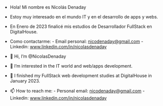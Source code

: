 - Hola! Mi nombre es Nicolás Denaday
- Estoy muy interesado en el mundo IT y en el desarrollo de apps y webs.
- En Enero de 2023 finalicé mis estudios de Desarrollador FullStack en DigitalHouse.
- Como contactarme: - Email personal: nicodenaday@gmail.com - Linkedin: www.linkedin.com/in/nicolasdenaday



- 👋 Hi, I’m @NicolasDenaday
- 👀 I’m interested in the IT world and web/apps development.
- 🌱 I finished my FullStack web development studies at DigitalHouse in January 2023.
- 📫 How to reach me: - Personal email: nicodenaday@gmail.com - Linkedin: www.linkedin.com/in/nicolasdenaday
